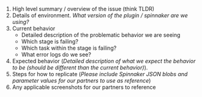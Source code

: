 1. High level summary / overview of the issue (think TLDR)
1. Details of environment. _What version of the plugin / spinnaker are we using?_
1. Current behavior
    - Detailed description of the problematic behavior we are seeing
    - Which stage is failing?
    - Which task within the stage is failing?
    - What error logs do we see?
1. Expected behavior (_Detailed description of what we expect the behavior to be (should be different than the current behavior)_).
1. Steps for how to replicate (_Please include Spinnaker JSON blobs and parameter values for our partners to use as reference_)
2. Any applicable screenshots for our partners to reference

